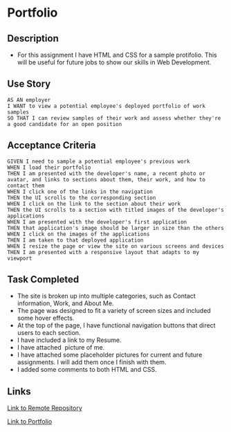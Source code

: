 # Portfolio

## Description
* For this assignment I have HTML and CSS for a sample protifolio. This will be useful for future jobs to show our skills in Web Development. 

## Use Story

```
AS AN employer
I WANT to view a potential employee's deployed portfolio of work samples
SO THAT I can review samples of their work and assess whether they're a good candidate for an open position
```
## Acceptance Criteria

```
GIVEN I need to sample a potential employee's previous work
WHEN I load their portfolio
THEN I am presented with the developer's name, a recent photo or avatar, and links to sections about them, their work, and how to contact them
WHEN I click one of the links in the navigation
THEN the UI scrolls to the corresponding section
WHEN I click on the link to the section about their work
THEN the UI scrolls to a section with titled images of the developer's applications
WHEN I am presented with the developer's first application
THEN that application's image should be larger in size than the others
WHEN I click on the images of the applications
THEN I am taken to that deployed application
WHEN I resize the page or view the site on various screens and devices
THEN I am presented with a responsive layout that adapts to my viewport
```

## Task Completed
* The site is broken up into multiple categories, such as Contact information, Work, and About Me.
* The page was designed to fit a variety of screen sizes and included some hover effects. 
* At the top of the page, I have functional navigation buttons that direct users to each section. 
* I have included a link to my Resume.
* I have attached  picture of me.
* I have attached some placeholder pictures for current and future assignments. I will add them once I finish with them.
* I added some comments to both HTML and CSS. 

## Links
[Link to Remote Repository](https://github.com/mwahba624/Great-sphinx-/tree/main)

[Link to Portfolio](https://mwahba624.github.io/Great-sphinx-/)
